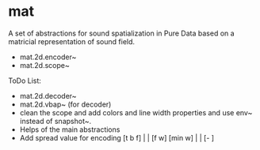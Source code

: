 # mat

A set of abstractions for sound spatialization in Pure Data based on a matricial representation of sound field.

* mat.2d.encoder~
* mat.2d.scope~

ToDo List:

* mat.2d.decoder~
* mat.2d.vbap~ (for decoder)
* clean the scope and add colors and line width properties and use env~ instead of snapshot~.
* Helps of the main abstractions
* Add spread value for encoding
  [t b f]
  |     |
  [f w] [min w]
  |     |
  [-    ]
